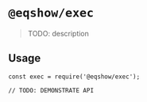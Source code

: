 # `@eqshow/exec`

> TODO: description

## Usage

```
const exec = require('@eqshow/exec');

// TODO: DEMONSTRATE API
```
